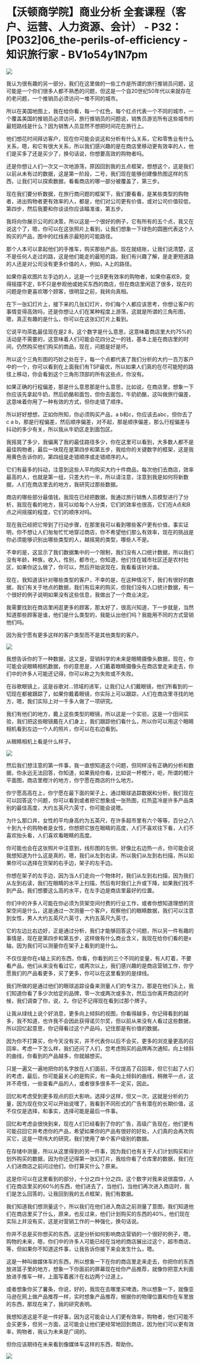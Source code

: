 # 【沃顿商学院】商业分析 全套课程（客户、运营、人力资源、会计） - P32：[P032]06_the-perils-of-efficiency - 知识旅行家 - BV1o54y1N7pm

![](img/0a940012083236b6c10cc488c6b080b5_0.png)

我认为很有趣的另一部分，我们在这里做的一些工作是所谓的旅行推销员问题，这可能是一个你们很多人都不熟悉的问题，但这是一个自20世纪50年代以来就存在的老问题，一个推销员必须访问一堆不同的城市。

所以在美国地图上，我在给你看，每一个红色，每个红点代表一个不同的城市，一个覆盖美国的推销员必须访问，旅行推销员的问题说，销售员游览所有这些城市的最短路线是什么？因为销售人员显然不想把时间花在旅行上。

他们想花时间拜访客户，现在你可能会说这和分析有什么关系，它和零售业有什么关系，嗯，和它有很大关系，所以我们感兴趣的是在商店里移动更有效率的人，他们是买多了还是买少了，换句话说，你想要高效的购物者吗。

还是你想让人们一次又一次地游荡，原因回到我的五点框架，想想这个，这是我们以前从未有过的数据，这是第一阶段，二号，我们现在能够创建像热图这样的东西，让我们可以探索数据，看看商店的哪一部分被覆盖了，第三步。

现在我们要分析数据，在旅行商问题的框架下，我们要看看，是某些类型的购物者，进出购物者更有效率的人，都是，他们对公司更有价值，或对公司价值较低，第四步，然后我要和你谈谈你应该瞄准谁，第五步。

我将向你展示公司的决策，所以这是一个很好的例子，它有所有的五个点，我又在说这个了，嗯，你可以在这张照片上看到，让我们想象一下绿色的圆圈代表这个人购买的产品，图中的红线表示最短的可能路径。

那个人本可以拿起他们的手推车，购买那些产品，现在就结账，让我们说清楚，这不是任何人走过的路，这是他们能走的最短的路，我们有兴趣了解，是走更短道路的人还是对公司没有更多价值的人，例如，A上的路径。

如果你喜欢图片左手边的人，这是一个比B更有效率的购物者，如果你喜欢B，变得摇摆不定，B不只是参观他或她买东西的商店，但在商店里闲逛了很多，现在的问题是你更喜欢哪个顾客，很明显之前，我转向真相。

在下一张幻灯片上，接下来的几张幻灯片，你们每个人都应该思考，你想让客户的事情变得高效吗，还是你想让人们在某种程度上游荡，这就是所谓的三角形图，嗯，真正有趣的是什么，你可以在这张幻灯片上看到。

它说平均茶匙最佳现在是2 8，这个数字是什么意思，这意味着商店里大约75%的活动是不需要的，这意味着人们可能会花四分之一的钱，基本上是在商店里的时间，仍然购买他们购买的商品，现在，问题是好是坏。

所以这个三角形图的巧妙之处在于，每一个点都代表了我们分析的大约一百万客户中的一个，你可以看到在上面我们有TSP最优，所以如果人们真的在尽可能短的路径上移动，你会看到这个三角形顶部的所有这些点，你没有。

如果正确的行程偏差，那是什么意思那是什么意思，比如说，在商店里，想象一下你应该先拿起牛奶，然后奶酪和面包，但你去面包，牛奶奶酪，这叫做旅行偏差，这意味着你用了一种有效的方式，但你走错了顺序。

所以好好想想，正如你所知，你必须购买产品，a b和c，你应该去abc，但你去了c a b，那是行程偏差，然后顺序偏差，对不起，那是顺序偏差，那么行程偏差与抖动的多少有关，所以我从牛奶区走到面包区。

我摇晃了多少，我偏离了我的最佳路径多少，你在这里可以看到，大多数人都不是最佳购物者，最后一块现在是第四步和第五步，我给你的关键数字的框架，这是我用黄色告诉你的，第四组是走错顺序或走错顺序的人。

它们有最多的抖动，注意到这些人平均购买大约十件商品，每次他们去商店，效率最高的人，也就是第一组，只差大约一半，所以请注意，注意到我是如何将新数据，人们在商店里去的地方，我研究过那些数据。

商店的哪些部分最值钱，我现在已经把数据，我通过旅行销售人员模型进行了分析，我现在看的地方，我可以给每个人分类，它们的效率也很高，它们在A点和B点之间摇摆的程度，它们的顺序对吗。

现在我已经把它带到了行动步骤，在那里我可以看到哪些客户更有价值，事实证明，你不想让人们匆匆忙忙地穿过商店，你不希望他们那么有效率，现在的挑战是你必须能够识别出哪些类型的人，越摇晃的类型，哪些人不是。

不幸的是，这显示了我们数据集中的一个限制，我们没有人口统计数据，所以我们没有年龄，种族，收入，性别，都市化，你知道，他们住在城市社区还是农村社区，如果你这么做了，你可以，然后开始说现在，我看看该针对谁。

现在，我知道该针对哪些类型的客户，不幸的是，在这种情况下，我们有很好的数据，我们有关于地点的数据，我们有后来的购买，但我们没有人口统计数据，有一个很好的例子说明如果没有这些信息，我做出了一个商业决定。

我需要找到在商店里闲逛更多的顾客，那太好了，很高兴知道，下一步就是，当然知道那些顾客是谁，他们是什么类型的，我能认出他们吗？我能用不同的方式营销他们吗。

因为我宁愿有更多这样的客户类型而不是其他类型的客户。

![](img/0a940012083236b6c10cc488c6b080b5_2.png)

我想告诉你的下一种数据，这又是，营销科学的未来是眼睛摄像头数据，现在，你可能会说眼睛相机数据，你的意思是，人们戴着眼睛摄像头在商店里走来走去，你们中的许多人可能还记得，你可以称之为失败或不失败。

在谷歌眼镜上，这是谷歌对…领域的进军，让我们让人们戴眼镜，他们所看到的一切现在都被跟踪了，如果你戴着眼镜，你实际上可以跟踪，人们在商店里寻找的地方，嗯，我们实际上对一千多人做了一项研究。

我们有他们的地方，戴上这些类型的眼镜，所以这是一个实验，这是一个田间实验，我们把这些眼镜戴在人们身上，我们跟踪他们看什么，所以你可以用这个眼睛相机看到左边一个人的照片，你可以在右边看到。

从眼睛相机上看是什么样子。

![](img/0a940012083236b6c10cc488c6b080b5_4.png)

然后我们想注意的第一件事，我一直想知道这个问题，但同样没有正确的分析和数据，你永远无法回答，你知道，如果我给你看，比如说一杯橙汁，呃，所谓的橙汁平面图，商店里橙汁的地方，你宁愿在商店的什么地方。

你宁愿高高在上，你宁愿在最下面的架子上，通过眼球追踪数据和分析，我们现在可以回答这个问题，你可以看到或者把它想象成一张热图，红热蓝冷是许多产品类别的最佳高度，大约五英尺六英寸，你可能会说嗯。

为什么那口井，女性的平均身高约为五英尺，在许多超市里有六个等等，百分之八十到九十的购物者是女性，你想把它放在眼睛的高度，人们不喜欢往下看，人们不喜欢抬头看，人们喜欢看眼睛的高度。

你可能也会在这张照片中注意到，线形图的左侧，好像比右边热一点，你可能会说我想知道为什么这是真的，嗯，我们从左到右读，所以我们从左到右扫描，所以如果你可以选择在货架的右手边，架子的左手边。

你想在架子的左手边，因为当人们走向一个物体时，我们从左到右扫描，因为我们从左到右读，我们在眼睛的水平上扫描，然后有时我们上升或下降，如果我们找不到产品，我们想要这么高的水平，在左手边是商店里最好的位置。

你们中的许多人可能在你必须为货架空间付费的行业工作，或者你想知道理想的货架空间是什么，这是通过一次测量一个客户，观察他们的眼睛数据，我们可以注意到女性，男人大约五英尺六英寸，大约五英尺九英寸。

它的左边比右边好，正是通过分析，我们才能够回答这个问题，所以另一件有趣的事情是，现在是第四步和第五步，这样做有什么商业含义，我现在给你们看的是x轴，因为我们可以测量你在架子上看到的是什么。

不仅仅是你在x轴上买的东西，你看，你看到的三个不同的变量，有人盯着，不要看产品，他们从来没有看过它，或两次以上，我们感兴趣的是商店营销工作，你宁愿我们的产品看更多，买了更多，你可以在这里看到的是绿线。

我们所做的是通过他们的眼球追踪设备来测量人们的专注力，那是在他们头上，我们知道你看了多少次给定的品牌，零一次或两次或多次，然后当你离开商店的时候，我们调查了你，说，2。你记不记得现在看到过那个牌子。

让我从绿线上说个好消息，更多向上倾斜的视图，你看得越多，你记得看到的越多，我不知道，也许我不会因此获得诺贝尔奖，但以前从来没有人看过这些数据，所以回忆起意思，你记得看过这个产品吗，记住那是有价值的数据。

因为你不打算买，你今天没有买，并不代表你以后不会买，更多的浏览量更高的召回率，考虑一下怎么样，我们还问了人们，您考虑购买的品牌再次通知，向上倾斜的曲线，你看到的产品越多，你就越想买。

只是一遍又一遍地把你的名字放在人们面前，不仅提高了召回率，但它引起了人们的考虑，最后，你可能最关心的是购买，有一条向上倾斜的曲线，稍微平一点，这并不奇怪，一些查看产品的人，或者很多很多不一定买，因此。

回忆和考虑受到更多观点的巨大影响，选择少这样，但又一次，这就是分析的力量，因为现在你又可以开始说嘿了，我看到不同形式的广告有潜在的长期价值，这不仅仅是选择，和事实，选择可能是最后一件事。

回忆和考虑会很快到来，现在人们已经看到了你的广告，高级广告现在，他们更有可能召回它并考虑你的产品，希望如果你的产品有很好的好处，人们真的会再次购买它，这是一项伟大的研究，我们使用了单个客户级别的数据。

在存储中测量，所以从这里得到的另一件事，因为我们也有关于人们计划购买和计划外购买的数据，因为你还记得第一张幻灯片，我给你看了仓库里的数据，我们在人们进商店之前问过他们，你打算买什么？原来。

这是你可以在这里看到的部分，十分之四十分之四，这个数字对我来说很震惊，人们在商店里买的60%的东西，他们进去了，当他们，当他们再次进入商店时，我们是怎么回答的，让我回到我的五点框架，我们有数据。

我们知道我们想测量这个，所以我们在他们进入商店之前测量了意图，我们知道他们在商店里买了什么，原来，也反过来，他们计划购买的东西的40%，他们现在实际上并没有买，这是对营销工作的一种强化，换句话说。

你并不总是买你想买的东西，这是分析如何影响商店营销的一个很好的例子，嗯，购物的未来，嗯，你们中的许多人可能已经在当地的商店展出过这个，超市商店，等，但如果你不知道这件事，让我告诉你接下来会发生什么，嗯。

这是一种叫做媒体车的东西，所以想象一下在你的商店里走来走去，你把你的东西放进篮子里的地方，想象一下你面前的屏幕现在给你产品推荐，就像你把意大利面放进手推车一样，上面写着酱汁在右边两个过道上。

或者想象你买了薯条，你说，好的，我现在去哪里买啤酒，所以想象一下，就像亚马逊在网上做产品推荐一样，实时想象产品推荐，根据你的物理位置和你在车里放的东西，那现在来了，我的研究表明。

我想知道这是不是一件好事，因为这可能会让人们更有效率，购物者，他们可能不会买更多，但另一方面，这可能会让他们更经常地回到商店，因为他们可以更有效率，购物者，我认为未来是广阔的。

但你应该期待在未来看到像媒体车这样的东西，帮助你。

![](img/0a940012083236b6c10cc488c6b080b5_6.png)
